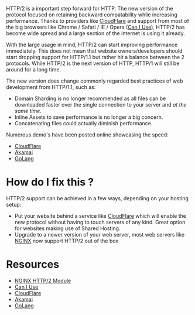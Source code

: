 HTTP/2 is a important step forward for HTTP. The new version of the protocol focused on retaining backward compatability while increasing performance. Thanks to providers like [CloudFlare](https://www.cloudflare.com) and support from most of the big browsers like Chrome / Safari / IE / Opera ([Can I Use](http://caniuse.com/#feat=http2)), HTTP/2 has become wide spread and a large section of the internet is using it already.

With the large usage in mind, HTTP/2 can start improving performance immediately. This does not mean that website owners/developers should start dropping support for HTTP/1.1 but rather hit a balance between the 2 protocols. While HTTP/2 is the next version of HTTP, HTTP/1 will still be around for a long time.

The new version does change commonly regarded best practices of web development from HTTP/1.1, such as:

* Domain Sharding is no longer recommended as all files can be downloaded faster over the single connection to your server and *at the same time*.
* Inline Assets to save performance is no longer a big concern.
* Concatenating files could actually diminish performance.

Numerous demo's have been posted online showcasing the speed:

* [CloudFlare](https://www.cloudflare.com/http2/)
* [Akamai](https://http2.akamai.com/demo)
* [GoLang](http://http2.golang.org/gophertiles?latency=0)

# How do I fix this ?

HTTP/2 support can be achieved in a few ways, depending on your hosting setup:

* Put your website behind a service like [CloudFlare](https://www.cloudflare) which will enable the new protocol without having to touch servers of any kind. Great option for websites making use of Shared Hosting.
* Upgrade to a newer version of your web server, most web servers like [NGINX](http://nginx.org/) now support HTTP/2 out of the box

# Resources

* [NGINX HTTP/2 Module](https://nginx.org/en/docs/http/ngx_http_v2_module.html)
* [Can I Use](http://caniuse.com/#feat=http2)
* [CloudFlare](https://www.cloudflare.com/http2/)
* [Akamai](https://http2.akamai.com/demo)
* [GoLang](http://http2.golang.org/gophertiles?latency=0)
